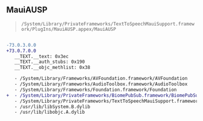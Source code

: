 ## MauiAUSP

> `/System/Library/PrivateFrameworks/TextToSpeechMauiSupport.framework/PlugIns/MauiAUSP.appex/MauiAUSP`

```diff

-73.0.3.0.0
+73.0.7.0.0
   __TEXT.__text: 0x3ec
   __TEXT.__auth_stubs: 0x190
   __TEXT.__objc_methlist: 0x38

   - /System/Library/Frameworks/AVFoundation.framework/AVFoundation
   - /System/Library/Frameworks/AudioToolbox.framework/AudioToolbox
   - /System/Library/Frameworks/Foundation.framework/Foundation
+  - /System/Library/PrivateFrameworks/BiomePubSub.framework/BiomePubSub
   - /System/Library/PrivateFrameworks/TextToSpeechMauiSupport.framework/TextToSpeechMauiSupport
   - /usr/lib/libSystem.B.dylib
   - /usr/lib/libobjc.A.dylib

```
